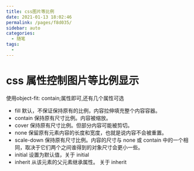 ```yaml
---
title: css图片等比例
date: 2021-01-13 18:02:46
permalink: /pages/f8d035/
sidebar: auto
categories:
  - 随笔
tags:
  - 
---
```

# css 属性控制图片等比例显示
使用object-fit: contain;属性即可,还有几个属性可选
- fill	默认，不保证保持原有的比例，内容拉伸填充整个内容容器。
- contain	保持原有尺寸比例。内容被缩放。
- cover	保持原有尺寸比例。但部分内容可能被剪切。
- none	保留原有元素内容的长度和宽度，也就是说内容不会被重置。
- scale-down	保持原有尺寸比例。内容的尺寸与 none 或 contain 中的一个相同，取决于它们两个之间谁得到的对象尺寸会更小一些。
- initial	设置为默认值，关于 initial	
- inherit	从该元素的父元素继承属性。 关于 inherit